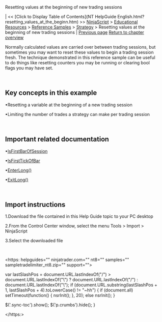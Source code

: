 ﻿










 


Resetting values at the beginning of new trading sessions







| &lt;&lt; [Click to Display Table of Contents](NT HelpGuide English.html?resetting_values_at_the_beginn.htm) &gt;&gt;
 [NinjaScript](ninjascript.htm) &gt; [Educational Resources](educational_resources.htm) &gt; [Reference Samples](reference_samples.htm) &gt; [Strategy](strategy2.htm) &gt;
Resetting values at the beginning of new trading sessions | [Previous page](removing_draw_objects_from_the.htm)
[Return to chapter overview](strategy2.htm)










Normally calculated values are carried over between trading sessions, but sometimes you may want to reset these values to begin a trading session fresh. The technique demonstrated in this reference sample can be useful to do things like resetting counters you may be running or clearing bool flags you may have set.


 


Key concepts in this example
----------------------------


•Resetting a variable at the beginning of a new trading session

•Limiting the number of trades a strategy can make per trading session

 


Important related documentation
-------------------------------


•[IsFirstBarOfSession](isfirstbarofsession.htm)

•[IsFirstTickOfBar](isfirsttickofbar.htm)

•[EnterLong()](enterlong.htm)

•[ExitLong()](exitlong.htm)

 


Import instructions
-------------------


1.Download the file contained in this Help Guide topic to your PC desktop

2.From the Control Center window, select the menu Tools &gt; Import &gt; NinjaScript

3.Select the downloaded file

 


<https: helpguides="" ninjatrader.com="" nt8="" samples="" sampletradelimiter_nt8.zip="" support="">





 
 var lastSlashPos = document.URL.lastIndexOf("/") &gt; document.URL.lastIndexOf("\\") ? document.URL.lastIndexOf("/") : document.URL.lastIndexOf("\\");
 if (document.URL.substring(lastSlashPos + 1, lastSlashPos + 4).toLowerCase() != "~hh") {
 if (document.all) setTimeout(function() {
 nsrInit();
 }, 20);
 else nsrInit();
 }
 
 
 $('.sync-toc').show();
 $('p.crumbs').hide();
 }
 
 
 



</https:>